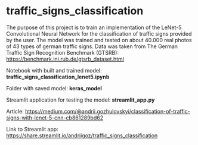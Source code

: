# traffic_signs_classification

The purpose of this project is to train an implementation of the LeNet-5 Convolutional Neural Network for the 
classification of traffic signs provided by the user. The model was trained and tested on about 40.000 real photos of 43 
types of german traffic signs. Data was taken from The German Traffic Sign Recognition Benchmark (GTSRB): https://benchmark.ini.rub.de/gtsrb_dataset.html

Notebook with built and trained model: **traffic_signs_classification_lenet5.ipynb**

Folder with saved model: **keras_model**

Streamlit application for testing the model: **streamlit_app.py**

Article: https://medium.com/@andrii.gozhulovskyi/classification-of-traffic-signs-with-lenet-5-cnn-cb861289bd62

Link to Streamlit app: https://share.streamlit.io/andriigoz/traffic_signs_classification
